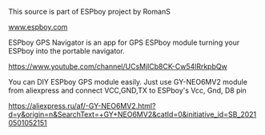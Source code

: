 This source is part of ESPboy project by RomanS 

www.espboy.com

ESPboy GPS Navigator is an app for GPS ESPboy module turning your ESPboy into the portable navigator.

https://www.youtube.com/channel/UCsMjlCb8CK-Cw54lRrkpbQw

You can DIY ESPboy GPS module easily.
Just use GY-NEO6MV2 module from aliexpress and connect VCC,GND,TX to ESPboy's Vcc, Gnd, D8 pin

https://aliexpress.ru/af/-GY-NEO6MV2.html?d=y&origin=n&SearchText=+GY+NEO6MV2&catId=0&initiative_id=SB_20210501052151
